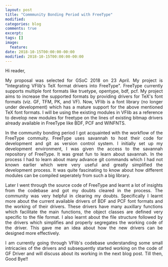 ```yaml
---
layout: post
title: "Commmunity Bonding Period with FreeType"
modified:
categories: blog
comments: true
excerpt:
tags: []
image:
  feature:
date: 2018-10-15T00:00:00-00:00
modified: 2018-10-15T00:00:00-00:00
---
```

<p>Hi reader,</p>
<p align='justify'>My proposal was selected for GSoC 2018 on 23 April. My project is "Integrating VFlib's TeX format drivers into FreeType". FreeType currently supports multiple font formats like truetype, opentype, bdf, pcf. My project aims to increase the supported formats by providing drivers for TeX's font formats (viz. GF, TFM, PK, and VF). Now, VFlib is a font library (no longer under development) which has a mature support for the above mentioned TeX font formats. I will be using the existing modules in VFlib as a reference to develop new modules for freetype on the lines of existing bitmap drivers already available in FreeType like BDF, PCF and WINFNTS.</p>
<p align='justify'>In the community bonding period I got acquainted with the workflow of the FreeType commuity. FreeType uses savannah to host their code for development and git as version control system. I initially set up my development environment, I was given the access to the savannah repository of FreeType. It was great fun to learn about savannah. In the process I had to learn about many advance git commands which I had not known earlier which were very useful and greatly simplified the development process. It was quite fascinating to know about how different modules can be compiled seperately from such a big library.</p>
<p align='justify'>Later I went through the source code of FreeType and learnt a lot of insights from the codebase and got my doubts cleared in the process. The community was very helpful in clearing my doubts. Specifically I learnt more about the current available drivers of BDF and PCF font formats and the working of their drivers. These drivers have many auxillary functions which facilitate the main functions, the object classes are defined very specific to the file format. I also learnt about the file structure followed by the drivers which simplifies and properly segregates the working code of the driver. This gave me an idea about how the new drivers can be designed more effectively.</p>
<p align='justify'>I am currently going through VFlib's codebase understanding some small intricacies of the drivers and subsequently started working on the code of GF Driver and will discuss about its working in the next blog post. Till then, Good Bye!!</p>
 
